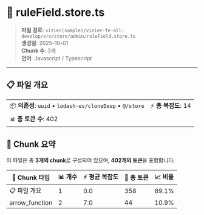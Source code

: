 # 📄 ruleField.store.ts

> **파일 경로**: `vizier(sample)/vizier-fe-all-develop/src/store/admin/ruleField.store.ts`  
> **생성일**: 2025-10-01  
> **Chunk 수**: 3개  
> **언어**: Javascript / Typescript
---


## 📋 파일 개요

| | |
|--|--|
| 📦 **의존성**: `uuid` • `lodash-es/cloneDeep` • `@/store` | ⚡ **총 복잡도**: 14 |
| 📊 **총 토큰 수**: 402 |  |






## 🧩 Chunk 요약

이 파일은 총 **3개의 chunk**로 구성되어 있으며, **402개의 토큰**을 포함합니다.

| 🧩 Chunk 타입 | 📊 개수 | ⚡ 평균 복잡도 | 📝 총 토큰 | 📈 비율 |
|---------------|--------|-------------|----------|--------|
| 📋 파일 개요 | 1 | 0.0 | 358 | 89.1% |
| arrow_function | 2 | 7.0 | 44 | 10.9% |

